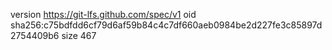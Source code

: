 version https://git-lfs.github.com/spec/v1
oid sha256:c75bdfdd6cf79d6af59b84c4c7df660aeb0984be2d227fe3c85897d2754409b6
size 467
